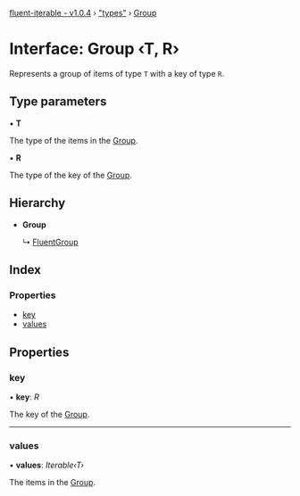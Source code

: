 [fluent-iterable - v1.0.4](../README.md) › ["types"](../modules/_types_.md) › [Group](_types_.group.md)

# Interface: Group ‹**T, R**›

Represents a group of items of type `T` with a key of type `R`.

## Type parameters

▪ **T**

The type of the items in the [Group](_types_.group.md).

▪ **R**

The type of the key of the [Group](_types_.group.md).

## Hierarchy

* **Group**

  ↳ [FluentGroup](_types_.fluentgroup.md)

## Index

### Properties

* [key](_types_.group.md#key)
* [values](_types_.group.md#values)

## Properties

###  key

• **key**: *R*

The key of the [Group](_types_.group.md).

___

###  values

• **values**: *Iterable‹T›*

The items in the [Group](_types_.group.md).

